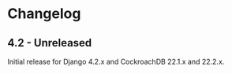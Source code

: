 # Changelog

## 4.2 - Unreleased

Initial release for Django 4.2.x and CockroachDB 22.1.x and 22.2.x.
